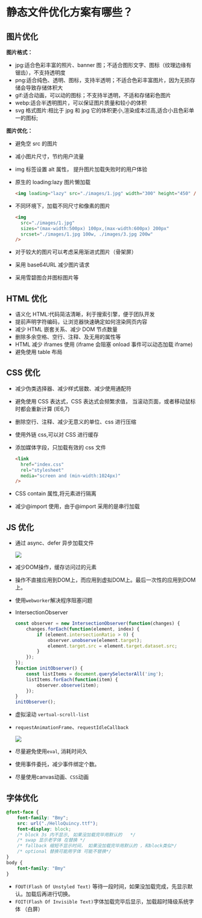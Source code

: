 # 静态文件优化方案有哪些？

## 图片优化

**图片格式：**

- jpg:适合色彩丰富的照片、banner 图；不适合图形文字、图标（纹理边缘有锯齿），不支持透明度
- png:适合纯色、透明、图标，支持半透明；不适合色彩丰富图片，因为无损存储会导致存储体积大
- gif:适合动画，可以动的图标；不支持半透明，不适和存储彩色图片
- webp:适合半透明图片，可以保证图片质量和较小的体积
- svg 格式图片:相比于 jpg 和 jpg 它的体积更小,渲染成本过高,适合小且色彩单一的图标;

**图片优化：**

- 避免空 src 的图片
- 减小图片尺寸，节约用户流量
- img 标签设置 alt 属性， 提升图片加载失败时的用户体验
- 原生的 loading:lazy 图片懒加载
    
    ```html
    <img loading="lazy" src="./images/1.jpg" width="300" height="450" />
    ```
    
- 不同环境下，加载不同尺寸和像素的图片
    
    ```html
    <img
      src="./images/1.jpg"
      sizes="(max-width:500px) 100px,(max-width:600px) 200px"
      srcset="./images/1.jpg 100w, ./images/3.jpg 200w"
    />
    ```
    
- 对于较大的图片可以考虑采用渐进式图片（骨架屏）
- 采用 base64URL 减少图片请求
- 采用雪碧图合并图标图片等

## HTML 优化

- 语义化 HTML:代码简洁清晰，利于搜索引擎，便于团队开发
- 提前声明字符编码，让浏览器快速确定如何渲染网页内容
- 减少 HTML 嵌套关系、减少 DOM 节点数量
- 删除多余空格、空行、注释、及无用的属性等
- HTML 减少 iframes 使用 (iframe 会阻塞 onload 事件可以动态加载 iframe)
- 避免使用 table 布局

## CSS 优化

- 减少伪类选择器、减少样式层数、减少使用通配符
- 避免使用 CSS 表达式，CSS 表达式会频繁求值， 当滚动页面，或者移动鼠标时都会重新计算 (IE6,7)
- 删除空行、注释、减少无意义的单位、css 进行压缩
- 使用外链 css,可以对 CSS 进行缓存
- 添加媒体字段，只加载有效的 css 文件
    
    ```html
    <link
      href="index.css"
      rel="stylesheet"
      media="screen and (min-width:1024px)"
    />
    ```
    
- CSS contain 属性,将元素进行隔离
- 减少@import 使用，由于@import 采用的是串行加载
## JS 优化

- 通过 async、defer 异步加载文件
    
    ![](https://zishui.oss-cn-beijing.aliyuncs.com/test.3ca4a381.png)
    
- 减少DOM操作，缓存访问过的元素
- 操作不直接应用到DOM上，而应用到虚拟DOM上。最后一次性的应用到DOM上。
- 使用`webworker`解决程序阻塞问题
- IntersectionObserver
    
    ```js
    const observer = new IntersectionObserver(function(changes) { 
        changes.forEach(function(element, index) {
            if (element.intersectionRatio > 0) {
                observer.unobserve(element.target);
                element.target.src = element.target.dataset.src;
            }
        });
    });
    function initObserver() {
        const listItems = document.querySelectorAll('img');
        listItems.forEach(function(item) {
            observer.observe(item);
        });
    }
    initObserver();
    ```
    
- 虚拟滚动 `vertual-scroll-list`
- `requestAnimationFrame`、`requestIdleCallback`
    
    ![](https://zishui.oss-cn-beijing.aliyuncs.com/frame.99c33aee.png)
    
- 尽量避免使用`eval`, 消耗时间久
- 使用事件委托，减少事件绑定个数。
- 尽量使用canvas动画、`CSS`动画

## 字体优化

``` css
@font-face {
    font-family: "Bmy";
    src: url("./HelloQuincy.ttf");
    font-display: block;
    /* block 3s 内不显示, 如果没加载完毕用默认的   */
    /* swap 显示老字体 在替换 */
    /* fallback 缩短不显示时间， 如果没加载完毕用默认的 ，和block类似*/
    /* optional 替换可能用字体 可能不替换*/
}
body {
    font-family: "Bmy"
}
```

- `FOUT(Flash Of Unstyled Text)` 等待一段时间，如果没加载完成，先显示默认。加载后再进行切换。
- `FOIT(Flash Of Invisible Text)`字体加载完毕后显示，加载超时降级系统字体 （白屏）